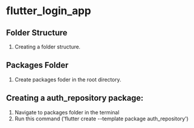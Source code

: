 # flutter_login_app


## Folder Structure
1. Creating a folder structure.


## Packages Folder
1. Create packages foder in the root directory.



## Creating a auth_repository package:
1. Navigate to packages folder in the terminal
2. Run this command ('flutter create --template package auth_repository')